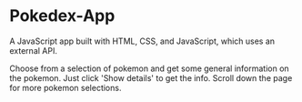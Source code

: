 # Pokedex-App

A JavaScript app built with HTML, CSS, and JavaScript, which uses an external API.

Choose from a selection of pokemon and get some general information on the pokemon. Just click 'Show details' to get the info. Scroll down the page for more pokemon selections.
